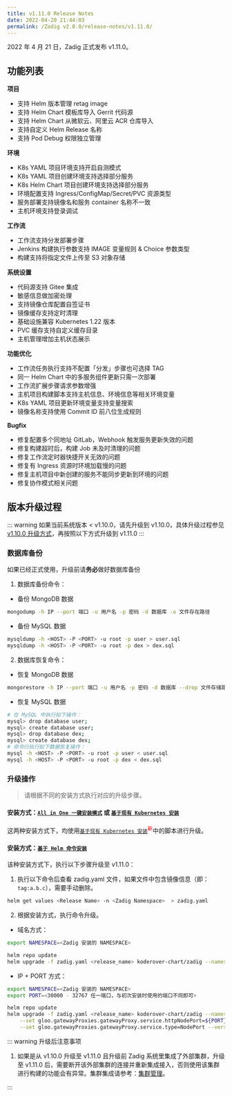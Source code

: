 ```yaml
---
title: v1.11.0 Release Notes
date: 2022-04-20 21:44:03
permalink: /Zadig v2.0.0/release-notes/v1.11.0/
---
```


2022 年 4 月 21 日，Zadig 正式发布 v1.11.0。

## 功能列表

**项目**

- 支持 Helm 版本管理 retag image
- 支持 Helm Chart 模板库导入 Gerrit 代码源
- 支持 Helm Chart 从微软云、阿里云 ACR 仓库导入
- 支持自定义 Helm Release 名称
- 支持 Pod Debug 权限独立管理

**环境**

- K8s YAML 项目环境支持开启自测模式
- K8s YAML 项目创建环境支持选择部分服务
- K8s Helm Chart 项目创建环境支持选择部分服务
- 环境配置支持 Ingress/ConfigMap/Secret/PVC 资源类型
- 服务部署支持镜像名和服务 container 名称不一致
- 主机环境支持登录调试

**工作流**

- 工作流支持分发部署步骤
- Jenkins 构建执行参数支持 IMAGE 变量规则 & Choice 参数类型
- 构建支持将指定文件上传至 S3 对象存储

**系统设置**

- 代码源支持 Gitee 集成
- 敏感信息做加密处理
- 支持镜像仓库配置自签证书
- 镜像缓存支持定时清理
- 基础设施兼容 Kubernetes 1.22 版本
- PVC 缓存支持自定义缓存目录
- 主机管理增加主机状态展示

**功能优化**

- 工作流任务执行支持不配置「分发」步骤也可选择 TAG
- 同一 Helm Chart 中的多服务组件更新只需一次部署
- 工作流扩展步骤请求参数增强
- 主机项目构建脚本支持主机信息、环境信息等相关环境变量
- K8s YAML 项目更新环境变量支持变量搜索
- 镜像名称支持使用 Commit ID 前八位生成规则

**Bugfix**

- 修复配置多个同地址 GitLab，Webhook 触发服务更新失效的问题
- 修复构建超时后，构建 Job 未及时清理的问题
- 修复工作流定时器快捷开关无效的问题
- 修复有 Ingress 资源时环境加载慢的问题
- 修复主机项目中新创建的服务不能同步更新到环境的问题
- 修复协作模式相关问题

## 版本升级过程
::: warning
如果当前系统版本 < v1.10.0，请先升级到 v1.10.0，具体升级过程参见 [v1.10.0 升级方式](/Zadig%20v2.0.0/release-notes/v1.10.0/#版本升级过程)，再按照以下方式升级到 v1.11.0
:::

### 数据库备份
如果已经正式使用，升级前请**务必**做好数据库备份
1. 数据库备份命令：
- 备份 MongoDB 数据
```bash
mongodump -h IP --port 端口 -u 用户名 -p 密码 -d 数据库 -o 文件存在路径
```
- 备份 MySQL 数据
```bash
mysqldump -h <HOST> -P <PORT> -u root -p user > user.sql
mysqldump -h <HOST> -P <PORT> -u root -p dex > dex.sql
```
2. 数据库恢复命令：
- 恢复 MongoDB 数据
```bash
mongorestore -h IP --port 端口 -u 用户名 -p 密码 -d 数据库 --drop 文件存储路径
```
- 恢复 MySQL 数据
```bash
# 在 MySQL 中执行如下操作：
mysql> drop database user;
mysql> create database user;
mysql> drop database dex;
mysql> create database dex;
# 命令行执行如下数据恢复操作：
mysql -h <HOST> -P <PORT> -u root -p user < user.sql
mysql -h <HOST> -P <PORT> -u root -p dex < dex.sql
```

### 升级操作

> 请根据不同的安装方式执行对应的升级步骤。

#### 安装方式：[`All in One 一键安装模式`](/Zadig%20v2.0.0/install/all-in-one/) 或 [`基于现有 Kubernetes 安装`](/Zadig%20v2.0.0/install/install-on-k8s/)

这两种安装方式下，均使用[`基于现有 Kubernetes 安装`](/Zadig%20v2.0.0/install/install-on-k8s/)<sup style='color: red'>新</sup>中的脚本进行升级。

#### 安装方式：[`基于 Helm 命令安装`](/Zadig%20v2.0.0/install/helm-deploy/)
该种安装方式下，执行以下步骤升级至 v1.11.0：

1. 执行以下命令后查看 zadig.yaml 文件，如果文件中包含镜像信息（即：`tag:a.b.c`），需要手动删除。

```bash
helm get values <Release Name> -n <Zadig Namespace>  > zadig.yaml
```

2. 根据安装方式，执行命令升级。

- 域名方式：

```bash
export NAMESPACE=<Zadig 安装的 NAMESPACE>

helm repo update
helm upgrade -f zadig.yaml <release_name> koderover-chart/zadig --namespace ${NAMESPACE} --version=1.11.0
```

- IP + PORT 方式：

```bash
export NAMESPACE=<Zadig 安装的 NAMESPACE>
export PORT=<30000 - 32767 任一端口，与初次安装时使用的端口不同即可>

helm repo update
helm upgrade -f zadig.yaml <release_name> koderover-chart/zadig --namespace ${NAMESPACE} \
    --set gloo.gatewayProxies.gatewayProxy.service.httpNodePort=${PORT} \
    --set gloo.gatewayProxies.gatewayProxy.service.type=NodePort --version=1.11.0
```

::: warning 升级后注意事项

1. 如果是从 v1.10.0 升级至 v1.11.0 且升级前 Zadig 系统里集成了外部集群，升级至 v1.11.0 后，需要断开该外部集群的连接并重新集成接入，否则使用该集群进行构建的功能会有异常。集群集成请参考：[集群管理](/Zadig%20v2.0.0/pages/cluster_manage/)。

:::
